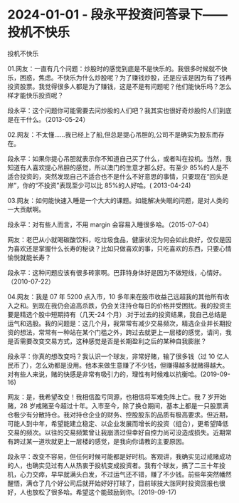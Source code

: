 # 2024-01-01 - 段永平投资问答录下——投机不快乐

投机不快乐

01.网友：一直有几个问题：炒股时的感觉到底是不是快乐的。我很多时候就不快乐，困惑，焦虑。不快乐为什么炒股呢？为了赚钱炒股，还是应该是因为有了钱再投资股票。我觉得很多人都是为了赚钱，这是不是有问题呢？他们能快乐吗？怎么样才能快乐投资呢？

段永平：这个问题你可能需要去问炒股的人们吧？我其实也很好奇炒股的人们到底是在干什么。（2013-05-24）

02.网友：不太懂……我已经上了船,但总是提心吊胆的,公司不是确实为股东而存在。

段永平：如果你提心吊胆就表示你不知道自己买了什么，或者叫在投机。当然，我知道有人喜欢提心吊胆的感觉，所以澳门的生意才那么好。有至少 85%的人是不适合投资的，突然发现自己不适合也不是什么不好意思的事情，只要现在“回头是岸”，你的“不投资”表现至少可以比 85%的人好哈。( 2013-04-24)

03.网友：如何能快速入睡是一个大大的课题。如能解决失眠的问题，是对人类的一大贡献啊。

段永平：对有些人而言，不用 margin 会容易入睡很多哈。（2015-07-04）

网友：老巴从小就喝碳酸饮料，吃垃圾食品，健康状况为何会如此良好，仅仅是因为喜欢还是掌握什么长寿的秘诀？比如只做喜欢的事，只吃喜欢的东西，只要心情愉悦就能长寿？

段永平：这种问题应该有很多砖家啊。巴菲特身体好是因为不做短线，心情好。（2010-07-22）

04.网友：我是 07 年 5200 点入市，10 多年来在股市收益己远超我的其他所有收入之和。到现在我仍会追高杀跌，仍会关注持仓每日的价格并受困扰。我的投资主要是精选个股中短期持有（几天-24 个月）.对于过去的投资结果，我自己总结是运气和选股。我的问题是：这几个月，我常常有减少交易频次，精选企业并长期投资的想法，常常有一种站在某个门槛之外，跨过去就更上一层楼的感觉，请问，我是否需要改变交易方式，这种感觉是否是长期盈利之后的某种自我膨胀？

段永平：你真的想改变吗？我认识一个球友，非常好赌，输了很多钱（过 10 亿人民币了），怎么劝都是没用。他本来做生意赚了不少钱，但赚得越多就赌得越大。对有些人来说，赌的快感是非常有吸引力的，理性有时候难以抗衡哈。(2019-09-16)

网友：是，我希望改变！我相信盈亏同源，也相信将军难免阵上亡。我 7 岁开始赌，28 岁戒赌至今超过十年。入市至今，除了换仓期间，基本上都是一只股票满仓极少有分散持仓。我对持仓企业的财务、控股股东的品质有极高要求。但近期，可能人到中年，希望能建立稳定、以企业发展而增长的投资（组合），更希望降低交易的频次。以往的交易频繁曾让我崩溃过但幸好自控力尚可没造成损失。近期常有跨过某一道坎就更上一层楼的感觉，是我向你请教的主要原因。

段永平：改变不容易，但任何时候可能都是好时机。客观讲，我确实见过戒赌成功的人，也确实见过有人从热衷于投机变成投资者。我有个球友，搞了二三十年投机，心力交瘁，早早就满头白发，不过运气还不错，赚了不少钱。前些年突然幡然醒悟，满仓了几个好公司后就开始好好打球了，目前球技大涨同时投资回报也很好，人也放松了很多哈。希望这个能鼓励到你。(2019-09-17)